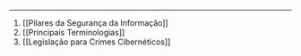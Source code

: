 
---

1. [[Pilares da Segurança da Informação]]
2. [[Principais Terminologias]]
3. [[Legislação para Crimes Cibernéticos]]




